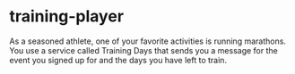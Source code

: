 # training-player

As a seasoned athlete, one of your favorite activities is running marathons. 
You use a service called Training Days that sends you a message for the event you signed up for and the days you have left to train. 
